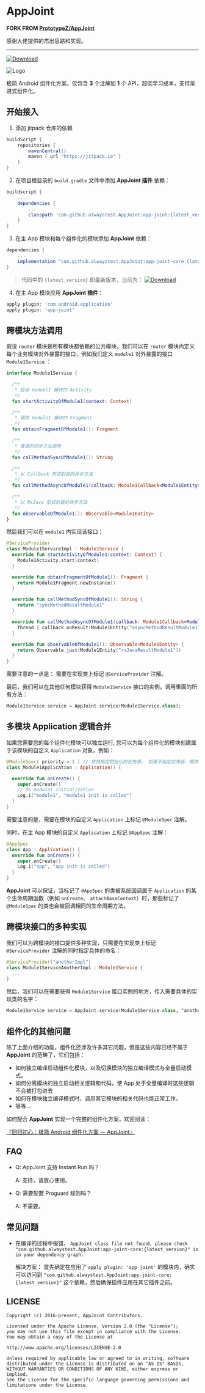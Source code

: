 # AppJoint

**FORK FROM [PrototypeZ/AppJoint](https://github.com/PrototypeZ/AppJoint/)**

感谢大佬提供的杰出思路和实现。

---

[![Download](https://jitpack.io/v/alwaystest/AppJoint.svg)](https://jitpack.io/#alwaystest/AppJoint)

![Logo](https://rawcdn.githack.com/PrototypeZ/AppJoint/master/app-joint-logo.png)

极简 Android 组件化方案。仅包含 **3** 个注解加 **1** 个 API，超低学习成本，支持渐进式组件化。

## 开始接入

1. 添加 jitpack 仓库的依赖

```groovy
buildScript {
    repositories {
        mavenCentral()
        maven { url "https://jitpack.io" }
    }
}
```

2. 在项目根目录的 `build.gradle` 文件中添加 **AppJoint 插件** 依赖：

```groovy
buildscript {
    ...
    dependencies {
        ...
        classpath 'com.github.alwaystest.AppJoint:app-joint:{latest_version}'
    }
}
```

3. 在主 App 模块和每个组件化的模块添加 **AppJoint** 依赖：

```groovy
dependencies {
    ...
    implementation "com.github.alwaystest.AppJoint:app-joint-core:{latest_version}"
}
```

> 代码中的 `{latest_version}` 即最新版本，当前为： [![Download](https://jitpack.io/v/alwaystest/AppJoint.svg)](https://jitpack.io/#alwaystest/AppJoint)

4. 在主 App 模块应用 **AppJoint 插件**：

```groovy
apply plugin: 'com.android.application'
apply plugin: 'app-joint'
```

## 跨模块方法调用

假设 `router` 模块是所有模块都依赖的公共模块，我们可以在 `router` 模块内定义每个业务模块对外暴露的接口，例如我们定义 `module1` 对外暴露的接口 `Module1Service` ：

```kotlin
interface Module1Service {

  /**
   * 启动 moduel1 模块的 Activity
   */
  fun startActivityOfModule1(context: Context)

  /**
   * 调用 module1 模块的 Fragment
   */
  fun obtainFragmentOfModule1(): Fragment

  /**
   * 普通的同步方法调用
   */
  fun callMethodSyncOfModule1(): String

  /**
   * 以 Callback 形式封装的异步方法
   */
  fun callMethodAsyncOfModule1(callback: Module1Callback<Module1Entity>)

  /**
   * 以 RxJava 形式封装的异步方法
   */
  fun observableOfModule1(): Observable<Module1Entity>
}
```

然后我们可以在 `module1` 内实现该接口：

```kotlin
@ServiceProvider
class Module1ServiceImpl : Module1Service {
  override fun startActivityOfModule1(context: Context) {
    Module1Activity.start(context)
  }

  override fun obtainFragmentOfModule1(): Fragment {
    return Module1Fragment.newInstance()
  }

  override fun callMethodSyncOfModule1(): String {
    return "syncMethodResultModule1"
  }

  override fun callMethodAsyncOfModule1(callback: Module1Callback<Module1Entity>) {
    Thread { callback.onResult(Module1Entity("asyncMethodResultModule1")) }.start()
  }

  override fun observableOfModule1(): Observable<Module1Entity> {
    return Observable.just(Module1Entity("rxJavaResultModule1"))
  }
}
```

需要注意的一点是： 需要在实现类上标记 `@ServiceProvider` 注解。

最后，我们可以在其他任何模块获得 `Module1Service` 接口的实例，调用里面的所有方法：

```kotlin
Module1Service service = AppJoint.service(Module1Service.class);
```

## 多模块 Application 逻辑合并

如果您需要您的每个组件化模块可以独立运行, 您可以为每个组件化的模块创建属于该模块的自定义 `Application` 对象，例如：

```kotlin
@ModuleSpec( priority = 1 ) // 支持指定初始化的优先级， 如果不指定优先级，模块以不可知的顺序随机初始化
class Module1Application : Application() {

  override fun onCreate() {
    super.onCreate()
    // do module1 initialization
    Log.i("module1", "module1 init is called")
  }
}
```

需要注意的是，需要在模块的自定义 `Application` 上标记 `@ModuleSpec` 注解。

同时，在主 App 模块的自定义 `Application` 上标记 `@AppSpec` 注解：

```kotlin
@AppSpec
class App : Application() {
  override fun onCreate() {
    super.onCreate()
    Log.i("app", "app init is called")
  }
}
```

**AppJoint** 可以保证，当标记了 `@AppSpec` 的类被系统回调属于 `Application` 的某个生命周期函数（例如 `onCreate`、 `attachBaseContext`）时，那些标记了 `@ModuleSpec` 的类也会被回调相同的生命周期方法。

## 跨模块接口的多种实现

我们可以为跨模块的接口提供多种实现，只需要在实现类上标记 `@ServiceProvider` 注解的同时指定具体的命名：

```kotlin
@ServiceProvider("anotherImpl")
class Module1ServiceAnotherImpl : Module1Service {
  ...
}
```

然后，我们可以在需要获得 `Module1Service` 接口实例的地方，传入需要具体的实现类的名字：

```kotlin
Module1Service service = AppJoint.service(Module1Service.class, "anotherImpl");
```

## 组件化的其他问题

除了上面介绍的功能，组件化还涉及许多其它问题，但是这些内容已经不属于 **AppJoint** 的范畴了，它们包括：

+ 如何独立编译启动组件化模块，以及切换模块的独立编译模式与全量启动模式。
+ 如何分离模块的独立启动相关逻辑和代码，使 App 处于全量编译时这些逻辑不会被打包进去
+ 如何在模块独立编译模式时，调用其它模块的相关代码也能正常工作。
+ 等等...

如何配合 **AppJoint** 实现一个完整的组件化方案，欢迎阅读：

 [『回归初心：极简 Android 组件化方案 — AppJoint』](https://juejin.im/post/5bb9c0d55188255c7566e1e2)

## FAQ

+ Q: AppJoint 支持 Instant Run 吗？

  A: 支持，请放心使用。

+ Q: 需要配置 Proguard 规则吗？

  A: 不需要。

## 常见问题

+ 在编译的过程中报错， `AppJoint class file not found, please check "com.github.alwaystest.AppJoint:app-joint-core:{latest_version}" is in your dependency graph.`

  解决方案： 首先确定在应用了 `apply plugin: 'app-joint'` 的模块内，确实可以访问到 `"com.github.alwaystest.AppJoint:app-joint-core:{latest_version}"` 这个依赖，然后确保插件应用在其它插件之前。

## LICENSE

    Copyright (c) 2016-present, AppJoint Contributors.

    Licensed under the Apache License, Version 2.0 (the "License");
    you may not use this file except in compliance with the License.
    You may obtain a copy of the License at

    http://www.apache.org/licenses/LICENSE-2.0

    Unless required by applicable law or agreed to in writing, software
    distributed under the License is distributed on an "AS IS" BASIS,
    WITHOUT WARRANTIES OR CONDITIONS OF ANY KIND, either express or implied.
    See the License for the specific language governing permissions and
    limitations under the License.

